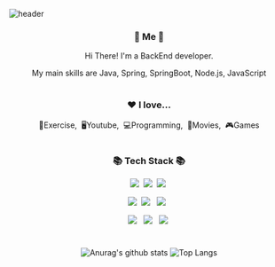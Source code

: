 ![header](https://capsule-render.vercel.app/api?type=waving&color=auto&height=300&section=header&text=☘️Profile☘️&fontSize=30)
<!-- <br/>
<br/>
<br/>
<br/>
<br/>
<h3 align="center">📚 Tech Stack 📚</h3>
<p align="center">
  <img src="https://img.shields.io/badge/Java-007396?style=flat-square&logo=Java&logoColor=white"/></a>&nbsp
  <img src="https://img.shields.io/badge/Javascript-ffb13b?style=flat-square&logo=javascript&logoColor=white"/></a>&nbsp 
  <br>
  <img src="https://img.shields.io/badge/Spring-6DB33F?style=flat-square&logo=Spring&logoColor=white"/></a>&nbsp
  <img src="https://img.shields.io/badge/SpringBoot-6DB33F?style=flat-square&logo=SpringBoot&logoColor=white"/></a>&nbsp 
  <img src="https://img.shields.io/badge/Node.js-339933?style=flat-square&logo=Node.js&logoColor=white"/></a>&nbsp
  <br>
  <img src="https://img.shields.io/badge/Mysql-E6B91E?style=flat-square&logo=MySql&logoColor=white"/></a>&nbsp 
  <img src="https://img.shields.io/badge/Docker-2496ED?style=flat-square&logo=Docker&logoColor=white"/></a>&nbsp 
  <img src="https://img.shields.io/badge/#F80000?style=flat-square&logo=Docker&logoColor=white"/></a>&nbsp 
</p> -->

<!-- <h3 align="center">🌈 Follow Me 🌈</h3> -->
<!-- <p align="center"> -->
<!--   <a href="https://velog.io/@hyeinisfree"><img src="https://img.shields.io/badge/Tech%20Blog-11B48A?style=flat-square&logo=Vimeo&logoColor=white&link=https://velog.io/@hyeinisfree"/></a>&nbsp -->
<!--   <a href="https://www.instagram.com/dev.dobby/"><img src="https://img.shields.io/badge/Instagram-E4405F?style=flat-square&logo=Instagram&logoColor=white&link=https://www.instagram.com/hye_inisfree/"/></a>&nbsp -->
<!--   <a href="mailto:kimhyein7110@gmail.com"><img src="https://img.shields.io/badge/Gmail-d14836?style=flat-square&logo=Gmail&logoColor=white&link=kimhyein7110@gmail.com"/></a> -->
<!-- </p> -->
<!-- <br/>
<br/>
<br/>
<br/>
<br/> -->

<!-- ![Anurag's GitHub stats](https://github-readme-stats.vercel.app/api?username=soyajo&show_icons=true&theme=radical) -->



<div align="center">
<h3>🐳 Me 🐳</h3>
<!-- <p><a href="https://eunhee-programming.tistory.com/" target="_blank"><img src="https://img.shields.io/badge/BLOG-EA4AAA?style=flat&logo=GitHub Sponsors&logoColor=white"/></a></p> -->
<p>Hi There! I'm a BackEnd developer.</p>
<p> My main skills are Java, Spring, SpringBoot, Node.js, JavaScript</p>
<!-- <p>I'm a persistent person, who study hard day and night for be a good developer.🥰</p> -->
  
#
<h3>❤️ I love...</h3>
<p>💪Exercise,&nbsp;&nbsp;🖥Youtube,&nbsp;&nbsp;💻Programming,&nbsp;&nbsp;🎥Movies,&nbsp;&nbsp;🎮Games</p>
  
#
<h3 align="center">📚 Tech Stack 📚</h3>
<p>
  
  <img src="https://img.shields.io/badge/Java-007396?style=flat-square&logo=Java&logoColor=white"/>&nbsp;
  <img src="https://img.shields.io/badge/Spring-6DB33F?style=flat-square&logo=Spring&logoColor=white"/>&nbsp;
  <img src="https://img.shields.io/badge/SpringBoot-6DB33F?style=flat-square&logo=SpringBoot&logoColor=white"/>&nbsp;

<!--   <img src="https://img.shields.io/badge/HTML5-E34F26?style=flat&logo=html5&logoColor=white"/>&nbsp;&nbsp; -->
<!--   <img src="https://img.shields.io/badge/CSS3-1572B6?style=flat&logo=css3&logoColor=white"/>&nbsp;&nbsp; -->
<!--   <img src="https://img.shields.io/badge/Scss-green?style=flat&logo=Sass&logoColor=CC6699"/>&nbsp;&nbsp; -->
<!--   <img src="https://img.shields.io/badge/JavaScript-gray?style=flat&logo=JavaScript&logoColor=F7DF1E"/>&nbsp;&nbsp; -->
<!--   <img src="https://img.shields.io/badge/React-white?style=flat&logo=React&logoColor=61DAFB"/>&nbsp;&nbsp; -->
<!--   <img src="https://img.shields.io/badge/TypeScript-3178C6?style=flat&logo=TypeScript&logoColor=white"/>&nbsp;&nbsp; -->
<!--   <img src="https://img.shields.io/badge/Redux-pink?style=flat&logo=Redux&logoColor=764ABC"/> -->
</p>

<p>
  <img src="https://img.shields.io/badge/Javascript-ffb13b?style=flat-square&logo=javascript&logoColor=white"/ >&nbsp;
  <img src="https://img.shields.io/badge/Node.js-c2c5c5?style=flat&logo=Node.js&logoColor=339933"/>&nbsp;&nbsp;
  <img src="https://img.shields.io/badge/MySQL-f1d8d9?style=flat&logo=MySQL&logoColor=4479A1"/>&nbsp;&nbsp;
<!--   <img src="https://img.shields.io/badge/Bootstrap-yellow?style=flat&logo=Bootstrap&logoColor=7952B3"/> -->
</p>

<p>
<!--   <img src="https://img.shields.io/badge/Notion-b4f5bd?style=flat&logo=Notion&logoColor=black"/>&nbsp;&nbsp; -->
  <img src="https://img.shields.io/badge/GitHub-gray?style=flat&logo=GitHub&logoColor=black"/>&nbsp;&nbsp;
  <img src="https://img.shields.io/badge/Git-blue?style=flat&logo=Git&logoColor=F05032"/>&nbsp;&nbsp;
  <img src="https://img.shields.io/badge/Docker-2496ED?style=flat-square&logo=Docker&logoColor=white"/>&nbsp;
</p>
  
#
![Anurag's github stats](https://github-readme-stats.vercel.app/api?username=soyajo&show_icons=true&theme=tokyonight)
![Top Langs](https://github-readme-stats.vercel.app/api/top-langs/?username=soyajo&layout=compact&theme=tokyonight)

</div>




